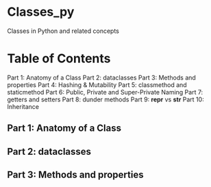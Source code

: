 # Classes_py
Classes in Python and related concepts

# Table of Contents
Part 1: Anatomy of a Class
Part 2: dataclasses
Part 3: Methods and properties
Part 4: Hashing & Mutability
Part 5: classmethod and staticmethod
Part 6: Public, Private and Super-Private Naming
Part 7: getters and setters
Part 8: dunder methods
Part 9: __repr__ vs __str__
Part 10: Inheritance

## Part 1: Anatomy of a Class

## Part 2: dataclasses

## Part 3: Methods and properties
